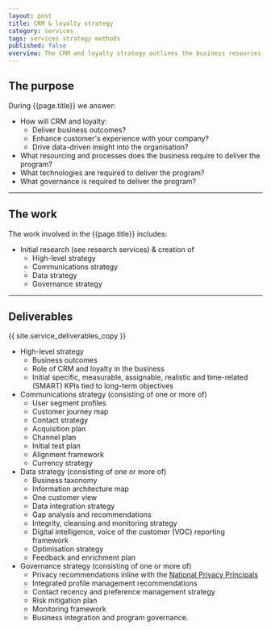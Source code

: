 ```yaml
---
layout: post
title: CRM & loyalty strategy
category: services
tags: services strategy methods
published: false
overview: The CRM and loyalty strategy outlines the business resources and technological fit required to achieve the business' goals via a CRM and loyalty program.
---
```


## The purpose

During {{page.title}} we answer:

* How will CRM and loyalty:
	- Deliver business outcomes?
	- Enhance customer's experience with your company?
	- Drive data-driven insight into the organisation?
* What resourcing and processes does the business require to deliver the program?
* What technologies are required to deliver the program?
* What governance is required to deliver the program?

***

## The work

The work involved in the {{page.title}} includes:

* Initial research (see research services) & creation of
	- High-level strategy
	- Communications strategy
	- Data strategy
	- Governance strategy

***

## Deliverables

{{ site.service_deliverables_copy }}

* High-level strategy
	- Business outcomes
	- Role of CRM and loyalty in the business
	- Initial specific, measurable, assignable, realistic and time-related (SMART) KPIs tied to long-term objectives
* Communications strategy (consisting of one or more of)
	- User segment profiles
	- Customer journey map
	- Contact strategy
	- Acquisition plan
	- Channel plan
	- Initial test plan
	- Alignment framework
	- Currency strategy
* Data strategy (consisting of one or more of)
	- Business taxonomy
	- Information architecture map
	- One customer view
	- Data integration strategy
	- Gap analysis and recommendations
	- Integrity, cleansing and monitoring strategy
	- Digital intelligence, voice of the customer (VOC) reporting framework
	- Optimisation strategy
	- Feedback and enrichment plan
* Governance strategy (consisting of one or more of)
	- Privacy recommendations inline with the [National Privacy Principals](http://www.oaic.gov.au/privacy/privacy-resources/privacy-fact-sheets/other/privacy-fact-sheet-17-australian-privacy-principles)
	- Integrated profile management recommendations
	- Contact recency and preference management strategy
	- Risk mitigation plan
	- Monitoring framework
	- Business integration and program governance.